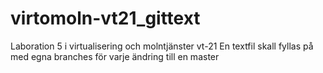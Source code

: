 # virtomoln-vt21_gittext

Laboration 5 i virtualisering och molntjänster vt-21
En textfil skall fyllas på med egna branches för varje ändring till en master